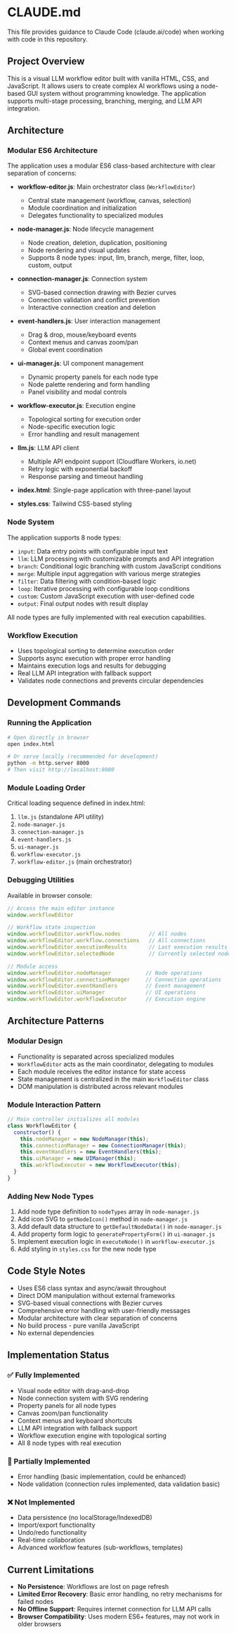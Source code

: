 # CLAUDE.md

This file provides guidance to Claude Code (claude.ai/code) when working with code in this repository.

## Project Overview

This is a visual LLM workflow editor built with vanilla HTML, CSS, and JavaScript. It allows users to create complex AI workflows using a node-based GUI system without programming knowledge. The application supports multi-stage processing, branching, merging, and LLM API integration.

## Architecture

### Modular ES6 Architecture

The application uses a modular ES6 class-based architecture with clear separation of concerns:

- **workflow-editor.js**: Main orchestrator class (`WorkflowEditor`)
  - Central state management (workflow, canvas, selection)
  - Module coordination and initialization
  - Delegates functionality to specialized modules

- **node-manager.js**: Node lifecycle management
  - Node creation, deletion, duplication, positioning
  - Node rendering and visual updates
  - Supports 8 node types: input, llm, branch, merge, filter, loop, custom, output

- **connection-manager.js**: Connection system
  - SVG-based connection drawing with Bezier curves
  - Connection validation and conflict prevention
  - Interactive connection creation and deletion

- **event-handlers.js**: User interaction management
  - Drag & drop, mouse/keyboard events
  - Context menus and canvas zoom/pan
  - Global event coordination

- **ui-manager.js**: UI component management
  - Dynamic property panels for each node type
  - Node palette rendering and form handling
  - Panel visibility and modal controls

- **workflow-executor.js**: Execution engine
  - Topological sorting for execution order
  - Node-specific execution logic
  - Error handling and result management

- **llm.js**: LLM API client
  - Multiple API endpoint support (Cloudflare Workers, io.net)
  - Retry logic with exponential backoff
  - Response parsing and timeout handling

- **index.html**: Single-page application with three-panel layout
- **styles.css**: Tailwind CSS-based styling

### Node System

The application supports 8 node types:
- `input`: Data entry points with configurable input text
- `llm`: LLM processing with customizable prompts and API integration
- `branch`: Conditional logic branching with custom JavaScript conditions
- `merge`: Multiple input aggregation with various merge strategies
- `filter`: Data filtering with condition-based logic
- `loop`: Iterative processing with configurable loop conditions
- `custom`: Custom JavaScript execution with user-defined code
- `output`: Final output nodes with result display

All node types are fully implemented with real execution capabilities.

### Workflow Execution

- Uses topological sorting to determine execution order
- Supports async execution with proper error handling
- Maintains execution logs and results for debugging
- Real LLM API integration with fallback support
- Validates node connections and prevents circular dependencies

## Development Commands

### Running the Application
```bash
# Open directly in browser
open index.html

# Or serve locally (recommended for development)
python -m http.server 8000
# Then visit http://localhost:8000
```

### Module Loading Order
Critical loading sequence defined in index.html:
1. `llm.js` (standalone API utility)
2. `node-manager.js`
3. `connection-manager.js`
4. `event-handlers.js`
5. `ui-manager.js`
6. `workflow-executor.js`
7. `workflow-editor.js` (main orchestrator)

### Debugging Utilities
Available in browser console:
```javascript
// Access the main editor instance
window.workflowEditor

// Workflow state inspection
window.workflowEditor.workflow.nodes         // All nodes
window.workflowEditor.workflow.connections   // All connections
window.workflowEditor.executionResults       // Last execution results
window.workflowEditor.selectedNode           // Currently selected node

// Module access
window.workflowEditor.nodeManager           // Node operations
window.workflowEditor.connectionManager     // Connection operations
window.workflowEditor.eventHandlers         // Event management
window.workflowEditor.uiManager             // UI operations
window.workflowEditor.workflowExecutor      // Execution engine
```

## Architecture Patterns

### Modular Design
- Functionality is separated across specialized modules
- `WorkflowEditor` acts as the main coordinator, delegating to modules
- Each module receives the editor instance for state access
- State management is centralized in the main `WorkflowEditor` class
- DOM manipulation is distributed across relevant modules

### Module Interaction Pattern
```javascript
// Main controller initializes all modules
class WorkflowEditor {
  constructor() {
    this.nodeManager = new NodeManager(this);
    this.connectionManager = new ConnectionManager(this);
    this.eventHandlers = new EventHandlers(this);
    this.uiManager = new UIManager(this);
    this.workflowExecutor = new WorkflowExecutor(this);
  }
}
```

### Adding New Node Types
1. Add node type definition to `nodeTypes` array in `node-manager.js`
2. Add icon SVG to `getNodeIcon()` method in `node-manager.js`
3. Add default data structure to `getDefaultNodeData()` in `node-manager.js`
4. Add property form logic to `generatePropertyForm()` in `ui-manager.js`
5. Implement execution logic in `executeNode()` in `workflow-executor.js`
6. Add styling in `styles.css` for the new node type

## Code Style Notes

- Uses ES6 class syntax and async/await throughout
- Direct DOM manipulation without external frameworks
- SVG-based visual connections with Bezier curves
- Comprehensive error handling with user-friendly messages
- Modular architecture with clear separation of concerns
- No build process - pure vanilla JavaScript
- No external dependencies

## Implementation Status

### ✅ Fully Implemented
- Visual node editor with drag-and-drop
- Node connection system with SVG rendering
- Property panels for all node types
- Canvas zoom/pan functionality
- Context menus and keyboard shortcuts
- LLM API integration with fallback support
- Workflow execution engine with topological sorting
- All 8 node types with real execution

### 🔄 Partially Implemented
- Error handling (basic implementation, could be enhanced)
- Node validation (connection rules implemented, data validation basic)

### ❌ Not Implemented
- Data persistence (no localStorage/IndexedDB)
- Import/export functionality
- Undo/redo functionality
- Real-time collaboration
- Advanced workflow features (sub-workflows, templates)

## Current Limitations

- **No Persistence**: Workflows are lost on page refresh
- **Limited Error Recovery**: Basic error handling, no retry mechanisms for failed nodes
- **No Offline Support**: Requires internet connection for LLM API calls
- **Browser Compatibility**: Uses modern ES6+ features, may not work in older browsers